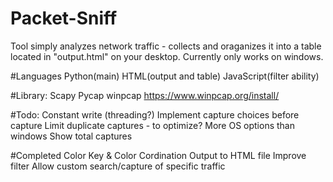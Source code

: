 # Packet-Sniff
Tool simply analyzes network traffic - collects and oraganizes it into a table located in "output.html" on your desktop.
Currently only works on windows.


#Languages
Python(main)
HTML(output and table)
JavaScript(filter ability)


#Library:
Scapy
Pycap
winpcap https://www.winpcap.org/install/


#Todo:
Constant write (threading?)
Implement capture choices before capture
Limit duplicate captures - to optimize?
More OS options than windows
Show total captures

#Completed
Color Key & Color Cordination
Output to HTML file
Improve filter
Allow custom search/capture of specific traffic
